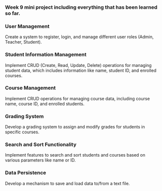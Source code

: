 ### Week 9 mini project including everything that has been learned so far.

### User Management
Create a system to register, login, and manage different user roles (Admin, Teacher, Student).
### Student Information Management
Implement CRUD (Create, Read, Update, Delete) operations for managing student data, which includes information like name, student ID, and enrolled courses.
### Course Management
Implement CRUD operations for managing course data, including course name, course ID, and enrolled students.
### Grading System
Develop a grading system to assign and modify grades for students in specific courses.
### Search and Sort Functionality
Implement features to search and sort students and courses based on various parameters like name or ID.
### Data Persistence
Develop a mechanism to save and load data to/from a text file.
